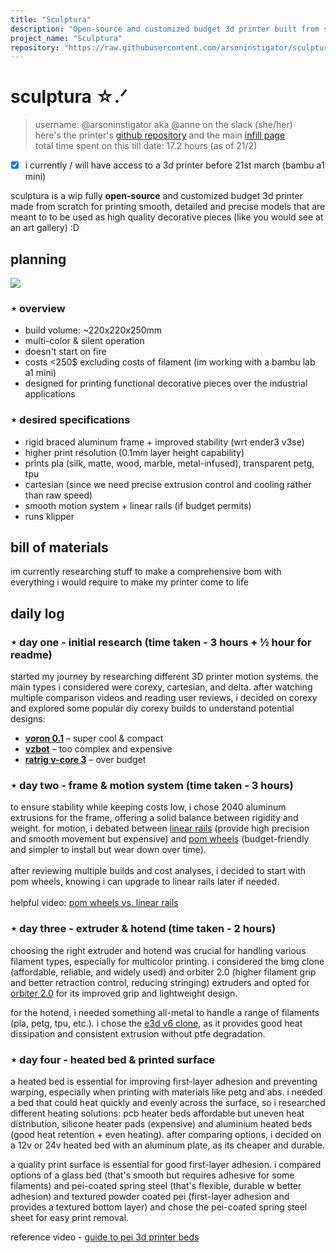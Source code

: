 ```yaml
---
title: "Sculptura"
description: "Open-source and customized budget 3d printer built from scratch for printing multicolor decorative items :D"
project_name: "Sculptura"
repository: "https://raw.githubusercontent.com/arsoninstigator/sculptura/refs/heads/main/README.md"
---
```

# sculptura ☆.ᐟ

> username: @arsoninstigator aka @anne on the slack (she/her) <br>
> here's the printer's [github repository](https://arsoninstigator/sculptura) and the main [infill page](https://infill.hackclub.com/printers/sculptura/) <br>
> total time spent on this till date: 17.2 hours (as of 21/2)
- [X] i currently / will have access to a 3d printer before 21st march (bambu a1 mini)

sculptura is a wip fully **open-source** and customized budget 3d printer made from scratch for printing smooth, detailed and precise models that are meant to to be used as high quality decorative pieces (like you would see at an art gallery) :D


## planning
<img src="https://www.mdpi.com/polymers/polymers-14-04659/article_deploy/html/images/polymers-14-04659-g001.png">

### ⋆ overview
- build volume: ~220x220x250mm
- multi-color & silent operation
- doesn't start on fire
- costs <250$ excluding costs of filament (im working with a bambu lab a1 mini)
- designed for printing functional decorative pieces over the industrial applications

### ⋆ desired specifications
- rigid braced aluminum frame + improved stability (wrt ender3 v3se)
- higher print resolution (0.1mm layer height capability)
- prints pla (silk, matte, wood, marble, metal-infused), transparent petg, tpu
- cartesian (since we need precise extrusion control and cooling rather than raw speed)
- smooth motion system + linear rails (if budget permits)
- runs klipper

## bill of materials
im currently researching stuff to make a comprehensive bom with everything i would require to make my printer come to life

## daily log
### ⋆ day one - initial research (time taken - 3 hours + ½ hour for readme)
started my journey by researching different 3D printer motion systems. the main types i considered were corexy, cartesian, and delta. after watching multiple comparison videos and reading user reviews, i decided on corexy and explored some popular diy corexy builds to understand potential designs:
- **[voron 0.1](https://vorondesign.com/voron0)** – super cool & compact
- **[vzbot](https://github.com/VZBot3D/VZBot)** – too complex and expensive
- **[ratrig v-core 3](https://ratrig.com/)** – over budget

### ⋆ day two -  frame & motion system (time taken - 3 hours)
to ensure stability while keeping costs low, i chose 2040 aluminum extrusions for the frame, offering a solid balance between rigidity and weight. for motion, i debated between <ins>linear rails</ins> (provide high precision and smooth movement but expensive) and <ins>pom wheels</ins> (budget-friendly and simpler to install but wear down over time). <br> <br> 
after reviewing multiple builds and cost analyses, i decided to start with pom wheels, knowing i can upgrade to linear rails later if needed. <br><br>
helpful video: [pom wheels vs. linear rails](https://youtu.be/9LVSXidVbzE?si=kI6JSTTjm1Ju_WpN)

### ⋆ day three - extruder & hotend (time taken - 2 hours)
choosing the right extruder and hotend was crucial for handling various filament types, especially for multicolor printing. i considered the bmg clone (affordable, reliable, and widely used) and orbiter 2.0 (higher filament grip and better retraction control, reducing stringing) extruders and opted for <ins>orbiter 2.0</ins> for its improved grip and lightweight design. 

for the hotend, i needed something all-metal to handle a range of filaments (pla, petg, tpu, etc.). i chose the <ins>e3d v6 clone</ins>, as it provides good heat dissipation and consistent extrusion without ptfe degradation.

### ⋆ day four - heated bed & printed surface
a heated bed is essential for improving first-layer adhesion and preventing warping, especially when printing with materials like petg and abs. i needed a bed that could heat quickly and evenly across the surface, so i researched different heating solutions: pcb heater beds affordable but uneven heat distribution, silicone heater pads (expensive) and aluminium heated beds (good heat retention + even heating). after comparing options, i decided on a 12v or 24v heated bed with an aluminum plate, as its cheaper and durable.

a quality print surface is essential for good first-layer adhesion. i compared options of a glass bed (that's smooth but requires adhesive for some filaments) and pei-coated spring steel (that's flexible, durable w better adhesion) and textured powder coated pei (first-layer adhesion and provides a textured bottom layer) and chose the pei-coated spring steel sheet for easy print removal.

reference video - [guide to pei 3d printer beds](https://youtu.be/Z7LK28tL028?si=_4-VgD_tuooDlpQ8)

